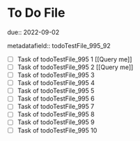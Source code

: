 # To Do File

due:: 2022-09-02

metadatafield:: todoTestFile_995_92

- [ ] Task of todoTestFile_995 1 [[Query me]]
- [ ] Task of todoTestFile_995 2 [[Query me]]
- [ ] Task of todoTestFile_995 3
- [ ] Task of todoTestFile_995 4
- [ ] Task of todoTestFile_995 5
- [ ] Task of todoTestFile_995 6
- [ ] Task of todoTestFile_995 7
- [ ] Task of todoTestFile_995 8
- [ ] Task of todoTestFile_995 9
- [ ] Task of todoTestFile_995 10
